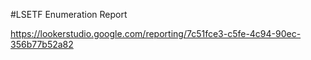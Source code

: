 #LSETF Enumeration Report

https://lookerstudio.google.com/reporting/7c51fce3-c5fe-4c94-90ec-356b77b52a82
